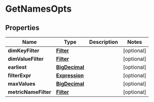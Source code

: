 # GetNamesOpts

## Properties
Name | Type | Description | Notes
------------ | ------------- | ------------- | -------------
**dimKeyFilter** | [**Filter**](Filter.md) |  |  [optional]
**dimValueFilter** | [**Filter**](Filter.md) |  |  [optional]
**earliest** | [**BigDecimal**](BigDecimal.md) |  |  [optional]
**filterExpr** | [**Expression**](Expression.md) |  |  [optional]
**maxValues** | [**BigDecimal**](BigDecimal.md) |  |  [optional]
**metricNameFilter** | [**Filter**](Filter.md) |  |  [optional]
